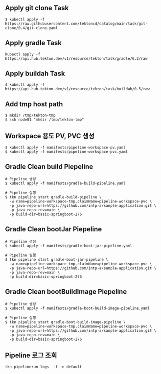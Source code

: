 ## Apply git clone Task
```
$ kubectl apply -f https://raw.githubusercontent.com/tektoncd/catalog/main/task/git-clone/0.4/git-clone.yaml
```

## Apply gradle Task
```
kubectl apply -f https://api.hub.tekton.dev/v1/resource/tekton/task/gradle/0.2/raw
```

## Apply buildah Task
```
$ kubectl apply -f https://api.hub.tekton.dev/v1/resource/tekton/task/buildah/0.5/raw
```

## Add tmp host path
```
$ mkdir /tmp/tekton-tmp
$ ssh node01 "mkdir /tmp/tekton-tmp"
```

## Workspace 용도 PV, PVC 생성
```
$ kubectl apply -f manifests/pipeline-workspace-pv.yaml
$ kubectl apply -f manifests/pipeline-workspace-pvc.yaml
```

## Gradle Clean build Piepeline
```
# Pipeline 생성
$ kubectl apply -f manifests/gradle-build-pipeline.yaml

# Pipeline 실행
$ tkn pipeline start gradle-build-pipeline \
  -w name=pipeline-workspace-tmp,claimName=pipeline-workspace-pvc \
  -p java-repo-url=https://github.com/intp-a/sample-application.git \
  -p java-repo-rev=main \
  -p build-dir=basic-springboot-276
```

## Gradle Clean bootJar Piepeline
```
# Pipeline 생성
$ kubectl apply -f manifests/gradle-boot-jar-pipeline.yaml

# Pipeline 실행
$ tkn pipeline start gradle-boot-jar-pipeline \
  -w name=pipeline-workspace-tmp,claimName=pipeline-workspace-pvc \
  -p java-repo-url=https://github.com/intp-a/sample-application.git \
  -p java-repo-rev=main \
  -p build-dir=basic-springboot-276
```

## Gradle Clean bootBuildImage Piepeline
```
# Pipeline 생성
$ kubectl apply -f manifests/gradle-boot-build-image-pipeline.yaml

# Pipeline 실행
$ tkn pipeline start gradle-boot-build-image-pipeline \
  -w name=pipeline-workspace-tmp,claimName=pipeline-workspace-pvc \
  -p java-repo-url=https://github.com/intp-a/sample-application.git \
  -p java-repo-rev=main \
  -p build-dir=basic-springboot-276
```

## Pipeline 로그 조회
```
tkn pipelinerun logs  -f -n default
```